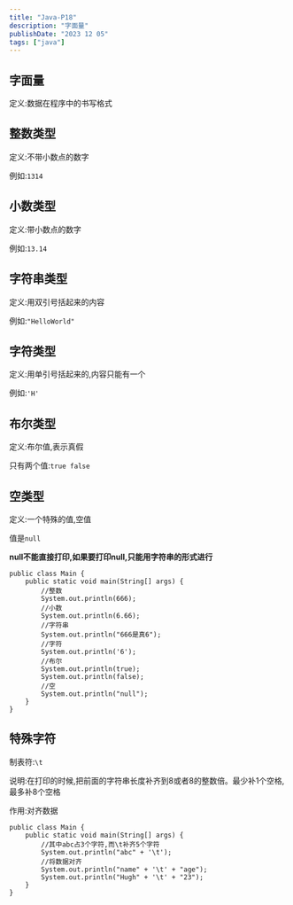 ```yaml
---
title: "Java-P18"
description: "字面量"
publishDate: "2023 12 05"
tags: ["java"]
---
```


## 字面量
定义:数据在程序中的书写格式

## 整数类型
定义:不带小数点的数字

例如:`1314`

## 小数类型
定义:带小数点的数字

例如:`13.14`

## 字符串类型
定义:用双引号括起来的内容

例如:`"HelloWorld"`

## 字符类型
定义:用单引号括起来的,内容只能有一个

例如:`'H'`

## 布尔类型
定义:布尔值,表示真假

只有两个值:`true false`

## 空类型
定义:一个特殊的值,空值

值是`null`

**null不能直接打印,如果要打印null,只能用字符串的形式进行**

```
public class Main {
    public static void main(String[] args) {
        //整数
        System.out.println(666);
        //小数
        System.out.println(6.66);
        //字符串
        System.out.println("666是真6");
        //字符
        System.out.println('6');
        //布尔
        System.out.println(true);
        System.out.println(false);
        //空
        System.out.println("null");
    }
}
```

## 特殊字符
制表符:`\t`

说明:在打印的时候,把前面的字符串长度补齐到8或者8的整数倍。最少补1个空格,最多补8个空格

作用:对齐数据

```
public class Main {
    public static void main(String[] args) {
        //其中abc占3个字符,而\t补齐5个字符
        System.out.println("abc" + '\t');
        //将数据对齐
        System.out.println("name" + '\t' + "age");
        System.out.println("Hugh" + '\t' + "23");
    }
}
```
